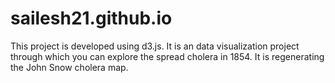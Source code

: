 # sailesh21.github.io

This project is developed using d3.js. It is an data visualization project through which you can explore the spread cholera in 1854. It is regenerating the John Snow cholera map.
